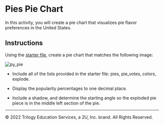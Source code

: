 # Pies Pie Chart

In this activity, you will create a pie chart that visualizes pie flavor preferences in the United States.

## Instructions

Using the [starter file](Unsolved/py_pie.ipynb), create a pie chart that matches the following image:

![py_pie](Images/PyPies.png)

* Include all of the lists provided in the starter file: pies, pie_votes, colors, explode.

* Display the popularity percentages to one decimal place.

* Include a shadow, and determine the starting angle so the exploded pie piece is in the middle left section of the pie.

---

© 2022 Trilogy Education Services, a 2U, Inc. brand. All Rights Reserved.